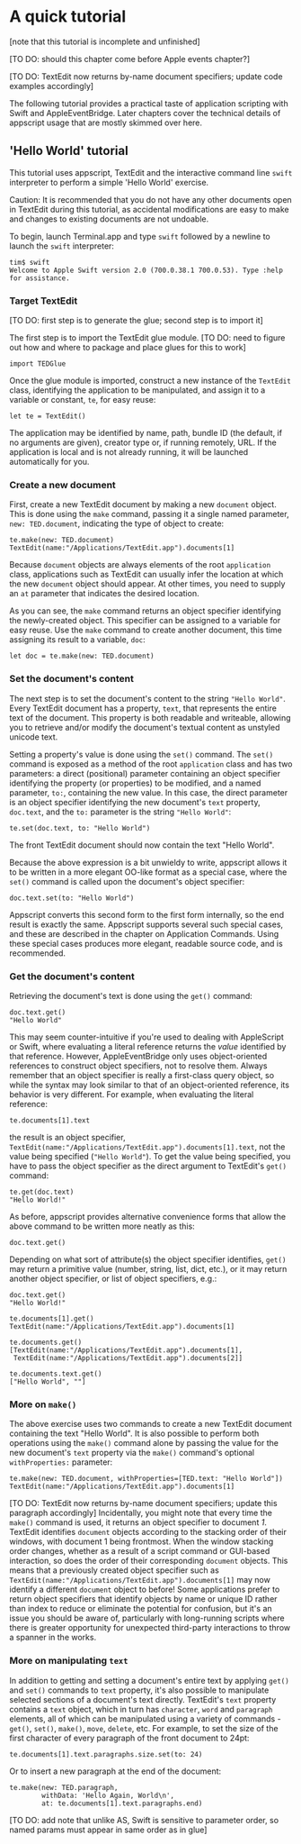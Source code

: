 # A quick tutorial

[note that this tutorial is incomplete and unfinished]

[TO DO: should this chapter come before Apple events chapter?]

[TO DO: TextEdit now returns by-name document specifiers; update code examples accordingly]

The following tutorial provides a practical taste of application scripting with Swift and AppleEventBridge. Later chapters cover the technical details of appscript usage that are mostly skimmed over here.

## 'Hello World' tutorial


This tutorial uses appscript, TextEdit and the interactive command line `swift` interpreter to perform a simple 'Hello World' exercise.

<p class="hilitebox">Caution: It is recommended that you do not have any other documents open in TextEdit during this tutorial, as accidental modifications are easy to make and changes to existing documents are not undoable.</p>

To begin, launch Terminal.app and type `swift` followed by a newline to launch the `swift` interpreter:

    tim$ swift
    Welcome to Apple Swift version 2.0 (700.0.38.1 700.0.53). Type :help for assistance.


### Target TextEdit

[TO DO: first step is to generate the glue; second step is to import it]

The first step is to import the TextEdit glue module. [TO DO: need to figure out how and where to package and place glues for this to work]

    import TEDGlue

Once the glue module is imported, construct a new instance of the `TextEdit` class, identifying the application to be manipulated, and assign it to a variable or constant, `te`, for easy reuse:

    let te = TextEdit()

The application may be identified by name, path, bundle ID (the default, if no arguments are given), creator type or, if running remotely, URL. If the application is local and is not already running, it will be launched automatically for you.


### Create a new document

First, create a new TextEdit document by making a new `document` object. This is done using the `make` command, passing it a single named parameter, `new: TED.document`, indicating the type of object to create:

    te.make(new: TED.document)
    TextEdit(name:"/Applications/TextEdit.app").documents[1]

Because `document` objects are always elements of the root `application` class, applications such as TextEdit can usually infer the location at which the new `document` object should appear. At other times, you need to supply an `at` parameter that indicates the desired location.

As you can see, the `make` command returns an object specifier identifying the newly-created object. This specifier can be assigned to a variable for easy reuse. Use the `make` command to create another document, this time assigning its result to a variable, `doc`:

    let doc = te.make(new: TED.document)


### Set the document's content

The next step is to set the document's content to the string `"Hello World"`. Every TextEdit document has a property, `text`, that represents the entire text of the document. This property is both readable and writeable, allowing you to retrieve and/or modify the document's textual content as unstyled unicode text.

Setting a property's value is done using the `set()` command. The `set()` command is exposed as a method of the root `application` class and has two parameters: a direct (positional) parameter containing an object specifier identifying the property (or properties) to be modified, and a named parameter, `to:`, containing the new value. In this case, the direct parameter is an object specifier identifying the new document's `text` property, `doc.text`, and the `to:` parameter is the string `"Hello World"`:

    te.set(doc.text, to: "Hello World")

The front TextEdit document should now contain the text "Hello World".

Because the above expression is a bit unwieldy to write, appscript allows it to be written in a more elegant OO-like format as a special case, where the `set()` command is called upon the document's object specifier:

    doc.text.set(to: "Hello World")

Appscript converts this second form to the first form internally, so the end result is exactly the same. Appscript supports several such special cases, and these are described in the chapter on Application Commands. Using these special cases produces more elegant, readable source code, and is recommended.


### Get the document's content

Retrieving the document's text is done using the `get()` command:

    doc.text.get()
    "Hello World"

This may seem counter-intuitive if you're used to dealing with AppleScript or Swift, where evaluating a literal reference returns the _value_ identified by that reference. However, AppleEventBridge only uses object-oriented references to construct object specifiers, not to resolve them. Always remember that an object specifier is really a first-class query object, so while the syntax may look similar to that of an object-oriented reference, its behavior is very different. For example, when evaluating the literal reference:

    te.documents[1].text

the result is an object specifier, `TextEdit(name:"/Applications/TextEdit.app").documents[1].text`, not the value being specified (`"Hello World"`). To get the value being specified, you have to pass the object specifier as the direct argument to TextEdit's `get()` command:

    te.get(doc.text)
    "Hello World!"

As before, appscript provides alternative convenience forms that allow the above command to be written more neatly as this:

    doc.text.get()


Depending on what sort of attribute(s) the object specifier identifies, `get()` may return a primitive value (number, string, list, dict, etc.), or it may return another object specifier, or list of object specifiers, e.g.:

    doc.text.get()
    "Hello World!"
    
    te.documents[1].get()
    TextEdit(name:"/Applications/TextEdit.app").documents[1]
    
    te.documents.get()
    [TextEdit(name:"/Applications/TextEdit.app").documents[1], 
     TextEdit(name:"/Applications/TextEdit.app").documents[2]]
        
    te.documents.text.get()
    ["Hello World", ""]


### More on `make()`

The above exercise uses two commands to create a new TextEdit document containing the text "Hello World". It is also possible to perform both operations using the `make()` command alone by passing the value for the new document's `text` property via the `make()` command's optional `withProperties:` parameter: 

    te.make(new: TED.document, withProperties=[TED.text: "Hello World"])
    TextEdit(name:"/Applications/TextEdit.app").documents[1]

[TO DO: TextEdit now returns by-name document specifiers; update this paragraph accordingly] Incidentally, you might note that every time the `make()` command is used, it returns an object specifier to document _1_. TextEdit identifies `document` objects according to the stacking order of their windows, with document 1 being frontmost. When the window stacking order changes, whether as a result of a script command or GUI-based interaction, so does the order of their corresponding `document` objects. This means that a previously created object specifier such as `TextEdit(name:"/Applications/TextEdit.app").documents[1]` may now identify a different `document` object to before! Some applications prefer to return object specifiers that identify objects by name or unique ID rather than index to reduce or eliminate the potential for confusion, but it's an issue you should be aware of, particularly with long-running scripts where there is greater opportunity for unexpected third-party interactions to throw a spanner in the works.


### More on manipulating `text`

In addition to getting and setting a document's entire text by applying `get()` and `set()` commands to `text` property, it's also possible to manipulate selected sections of a document's text directly. TextEdit's `text` property contains a `text` object, which in turn has `character`, `word` and `paragraph` elements, all of which can be manipulated using a variety of commands - `get()`, `set()`, `make()`, `move`, `delete`, etc. For example, to set the size of the first character of every paragraph of the front document to 24pt:

    te.documents[1].text.paragraphs.size.set(to: 24)

Or to insert a new paragraph at the end of the document:

    te.make(new: TED.paragraph,
            withData: 'Hello Again, World\n',
            at: te.documents[1].text.paragraphs.end)

[TO DO: add note that unlike AS, Swift is sensitive to parameter order, so named params must appear in same order as in glue]


